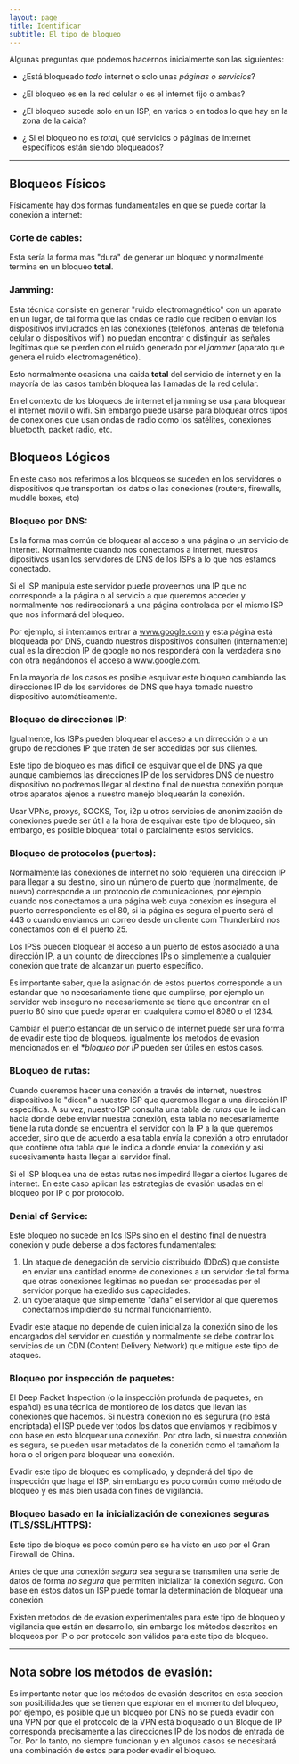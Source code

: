 ```yaml
---
layout: page
title: Identificar
subtitle: El tipo de bloqueo
---
```



Algunas preguntas que podemos hacernos inicialmente son las siguientes:

* ¿Está bloqueado *todo* internet o solo unas *páginas o servicios*?

* ¿El bloqueo es en la red celular o es el internet fijo o ambas?

* ¿El bloqueo sucede solo en un ISP, en varios o en todos lo que hay en la zona de la caida?

* ¿ Si el bloqueo no es *total*, qué servicios o páginas de internet específicos están siendo bloqueados?

---  
## Bloqueos Físicos
Físicamente hay dos formas fundamentales en que se puede cortar la conexión a internet:
### Corte de cables:
Esta sería la forma mas "dura" de generar un bloqueo y normalmente termina en un bloqueo **total**.
### Jamming:
Esta técnica consiste en generar "ruido electromagnético" con un aparato en un lugar, de tal forma que las ondas de radio que reciben o envían los dispositivos invlucrados en las conexiones (teléfonos, antenas de telefonía celular o dispositivos wifi) no puedan encontrar o distinguir las señales legítimas que se pierden con el ruido generado por el *jammer* (aparato que genera el ruido electromagenético).

 Esto normalmente ocasiona una caida **total**  del servicio de internet y en la mayoría de las casos tambén bloquea las llamadas de la red celular. 
 
 En el contexto de los bloqueos de internet el jamming se usa para bloquear el internet movil o wifi. Sin embargo puede usarse para bloquear otros tipos de conexiones que usan ondas de radio como los satélites, conexiones bluetooth, packet radio, etc.

## Bloqueos Lógicos
En este caso nos referimos a los bloqueos se suceden en los servidores o dispositivos que transportan los datos o las conexiones (routers, firewalls, muddle boxes, etc)

### Bloqueo por DNS:
Es la forma mas común de bloquear al acceso a una página o un servicio de internet. Normalmente cuando nos conectamos a internet, nuestros dipositivos usan los servidores de DNS de los ISPs a lo que nos estamos conectado. 

Si el ISP manipula este servidor puede proveernos una IP que no corresponde a la página o al servicio a que queremos acceder y normalmente nos redireccionará a una página controlada por el mismo ISP que nos informará del bloqueo. 

Por ejemplo, si intentamos entrar a www.google.com y esta página está bloqueada por DNS, cuando nuestros dispositivos consulten (internamente) cual es la direccion IP de google no nos responderá con la verdadera sino con otra negándonos el acceso a www.google.com.

En la mayoría de los casos es posible esquivar este bloqueo cambiando las direcciones IP de los servidores de DNS que haya tomado nuestro dispositivo automáticamente.

### Bloqueo de direcciones IP:
Igualmente, los ISPs pueden bloquear el acceso a un dirrección o a un grupo de recciones IP que traten de ser accedidas por sus clientes.

Este tipo de bloqueo es mas dificil de esquivar que el de DNS ya que aunque cambiemos las direcciones IP de los servidores DNS de nuestro dispositivo no podremos llegar al destino final de nuestra conexión porque otros aparatos ajenos a nuestro manejo bloquearán la conexión.

Usar VPNs, proxys, SOCKS, Tor, i2p u otros servicios de anonimización de conexiones puede ser útil a la hora de esquivar este tipo de bloqueo, sin embargo, es posible bloquear total o parcialmente estos servicios.

### Bloqueo de protocolos (puertos):
Normalmente las conexiones de internet no solo requieren una direccion IP para llegar a su destino, sino un número de puerto que (normalmente, de nuevo) corresponde a un protocolo de comunicaciones, por ejemplo cuando nos conectamos a una página web cuya conexion es insegura el puerto correspondiente es el 80, si la página es segura el puerto será el 443 o cuando enviamos un correo desde un cliente com Thunderbird nos conectamos con el el puerto 25.

Los IPSs pueden bloquear el acceso a un puerto de estos asociado a una dirección IP, a un cojunto de direcciones IPs o simplemente a cualquier conexión que trate de alcanzar un puerto específico.

Es importante saber, que la asignación de estos puertos corresponde a un estandar que no necesariamente tiene que cumplirse, por ejemplo un servidor web inseguro no necesariemente se tiene que encontrar en el puerto 80 sino que puede operar en cualquiera como el 8080 o el 1234. 

Cambiar el puerto estandar de un servicio de internet puede ser una forma de evadir este tipo de bloqueos. igualmente los metodos de evasion mencionados en el **bloqueo por IP* pueden ser útiles en estos casos.

### BLoqueo de rutas:
Cuando queremos hacer una conexión a través de internet, nuestros dispositivos le "dicen" a nuestro ISP que queremos llegar a una dirección IP específica. A su vez, nuestro ISP consulta una tabla de *rutas* que le indican hacia donde debe enviar nuestra conexión, esta tabla no necesariamente tiene la ruta donde se encuentra el servidor con la IP a la que queremos acceder, sino que de acuerdo a esa tabla envía la conexión a otro enrutador que contiene otra tabla que le indica a donde enviar la conexión y así sucesivamente hasta llegar al servidor final.

Si el ISP bloquea una de estas rutas nos impedirá llegar a ciertos lugares de internet. En este caso aplican las estrategias de evasión usadas en el bloqueo por IP o por protocolo.

### Denial of Service:
Este bloqueo no sucede en los ISPs sino en el destino final de nuestra conexión y pude deberse a dos factores fundamentales:

1. Un ataque de denegación de servicio distribuido (DDoS) que consiste en enviar una cantidad enorme de conexiones a un servidor de tal forma que otras conexiones legítimas no puedan ser procesadas por el servidor porque ha exedido sus capacidades.
2. un cyberataque que simplemente "daña" el servidor al que queremos conectarnos impidiendo su normal funcionamiento.

Evadir este ataque no depende de quien inicializa la conexión sino de los encargados del servidor en cuestión y normalmente se debe contrar los servicios de un CDN (Content Delivery Network) que mitigue este tipo de ataques.
 
### Bloqueo por inspección de paquetes:
El Deep Packet Inspection (o la inspección profunda de paquetes, en español) es una técnica de montioreo de los datos que llevan las conexiones que hacemos. Si nuestra conexion no es segurura (no está encriptada) el ISP puede ver todos los datos que enviamos y recibimos y con base en esto bloquear una conexión. Por otro lado, si nuestra conexión es segura, se pueden usar metadatos de la conexión como el tamañom la hora o el origen para bloquear una conexión.

Evadir este tipo de bloqueo es complicado, y depnderá del tipo de inspección que haga el ISP, sin embargo es poco común como método de bloqueo y es mas bien usada con fines de vigilancia.

### Bloqueo basado en la inicialización de conexiones seguras (TLS/SSL/HTTPS):

Este tipo de bloque es poco común pero se ha visto en uso por el Gran Firewall de China.

Antes de que una conexión *segura* sea segura se transmiten una serie de datos de forma *no segura* que permiten inicializar la conexión *segura*. Con base en estos datos un ISP puede tomar la determinación de bloquear una conexión.

Existen metodos de de evasión experimentales para este tipo de bloqueo y vigilancia que están en desarrollo, sin embargo los métodos descritos en bloqueos por IP o por protocolo son válidos para este tipo de bloqueo.

---
## Nota sobre los métodos de evasión:

Es importante notar que los métodos de evasión descritos en esta seccion son posibilidades que se tienen que explorar en el momento del bloqueo, por ejempo, es posible que un bloqueo por DNS no se pueda evadir con una VPN por que el protocolo de la VPN está bloqueado o un Bloque de IP corresponda precisamente a las direcciones IP de los nodos de entrada de Tor. Por lo tanto, no siempre funcionan y en algunos casos se necesitará una combinación de estos para poder evadir el bloqueo.
